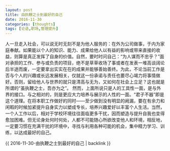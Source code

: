 ```yaml
---
layout: post
title: 由执鞭之士到最好的自己
date: 2016-11-30
categories: [thoughts]
tags: [论语,职场,管理提升]
---
```


人一旦走入社会，可以说无时无刻不是为他人服务的：在外为公司做事，于内为家庭奉献。如果能以个人的知识、能力、成果给他人以有益的影响或带来直接的收益，则算是真正发挥了自身的价值。自然，要时时问自己：“为人谋而不忠乎？”面对承担的工作、参与或负责的项目，绝不是草草收场了事或者在发表一堆高谈阔论后半途而废，一定要拿出实实在在的成果并能够善始善终。为此，不论当前工作是否与个人的兴趣或长远发展相关，仅就这一份承诺与责任也要尽心竭力将事情做好。否则，留给他人与世界的就只是清高与无为，又如何在社会上立足？这也就是所谓的“虽执鞭之士，吾亦为之”。 然而，上面所说只是人的工具性一面，是与外界的接口。与之相对的，则是更应大力培养与展示的人性的一面。“君子不器”即是这个道理。在将本职工作做好的同时——至少做到没有明显的阙漏，要在有余力和闲暇的时候加紧提升自身实力以塑成专长，培养兴趣爱好以丰富个人生活。当然，一个人工作以后，相对于学校环境往往面临更多干扰，因而塑造与提升自我也变得愈加困难。但无论身处何时何处，人都不可能随心所欲改变他人和环境，相反地，一定要习惯在充满干扰的环境中，寻找与利用各种可能的机会，集中精力学习、训练，以达成最好的自己。

{{ 2016-11-30-由执鞭之士到最好的自己 | backlink }}
